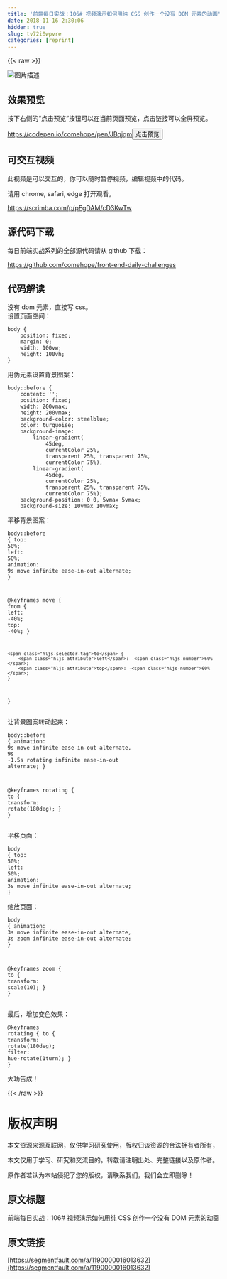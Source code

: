 ```yaml
---
title: '前端每日实战：106# 视频演示如何用纯 CSS 创作一个没有 DOM 元素的动画' 
date: 2018-11-16 2:30:06
hidden: true
slug: tv72i0wpvre
categories: [reprint]
---
```


{{< raw >}}
<p><span class="img-wrap"><img data-src="/img/bVbfl2x?w=400&amp;h=301" src="https://static.alili.tech/img/bVbfl2x?w=400&amp;h=301" alt="&#x56FE;&#x7247;&#x63CF;&#x8FF0;" title="&#x56FE;&#x7247;&#x63CF;&#x8FF0;" style="cursor:pointer;display:inline"></span></p><h2 id="articleHeader0">&#x6548;&#x679C;&#x9884;&#x89C8;</h2><p>&#x6309;&#x4E0B;&#x53F3;&#x4FA7;&#x7684;&#x201C;&#x70B9;&#x51FB;&#x9884;&#x89C8;&#x201D;&#x6309;&#x94AE;&#x53EF;&#x4EE5;&#x5728;&#x5F53;&#x524D;&#x9875;&#x9762;&#x9884;&#x89C8;&#xFF0C;&#x70B9;&#x51FB;&#x94FE;&#x63A5;&#x53EF;&#x4EE5;&#x5168;&#x5C4F;&#x9884;&#x89C8;&#x3002;</p><p><a href="https://codepen.io/comehope/pen/JBqjqm" rel="nofollow noreferrer" target="_blank">https://codepen.io/comehope/pen/JBqjqm</a><button class="btn btn-xs btn-default ml10 preview" data-url="comehope/pen/JBqjqm" data-typeid="3">&#x70B9;&#x51FB;&#x9884;&#x89C8;</button></p><h2 id="articleHeader1">&#x53EF;&#x4EA4;&#x4E92;&#x89C6;&#x9891;</h2><p>&#x6B64;&#x89C6;&#x9891;&#x662F;&#x53EF;&#x4EE5;&#x4EA4;&#x4E92;&#x7684;&#xFF0C;&#x4F60;&#x53EF;&#x4EE5;&#x968F;&#x65F6;&#x6682;&#x505C;&#x89C6;&#x9891;&#xFF0C;&#x7F16;&#x8F91;&#x89C6;&#x9891;&#x4E2D;&#x7684;&#x4EE3;&#x7801;&#x3002;</p><p>&#x8BF7;&#x7528; chrome, safari, edge &#x6253;&#x5F00;&#x89C2;&#x770B;&#x3002;</p><p><a href="https://scrimba.com/p/pEgDAM/cD3KwTw" rel="nofollow noreferrer" target="_blank">https://scrimba.com/p/pEgDAM/cD3KwTw</a></p><h2 id="articleHeader2">&#x6E90;&#x4EE3;&#x7801;&#x4E0B;&#x8F7D;</h2><p>&#x6BCF;&#x65E5;&#x524D;&#x7AEF;&#x5B9E;&#x6218;&#x7CFB;&#x5217;&#x7684;&#x5168;&#x90E8;&#x6E90;&#x4EE3;&#x7801;&#x8BF7;&#x4ECE; github &#x4E0B;&#x8F7D;&#xFF1A;</p><p><a href="https://github.com/comehope/front-end-daily-challenges" rel="nofollow noreferrer" target="_blank">https://github.com/comehope/front-end-daily-challenges</a></p><h2 id="articleHeader3">&#x4EE3;&#x7801;&#x89E3;&#x8BFB;</h2><p>&#x6CA1;&#x6709; dom &#x5143;&#x7D20;&#xFF0C;&#x76F4;&#x63A5;&#x5199; css&#x3002;<br>&#x8BBE;&#x7F6E;&#x9875;&#x9762;&#x7A7A;&#x95F4;&#xFF1A;</p><div class="widget-codetool" style="display:none"><div class="widget-codetool--inner"><span class="selectCode code-tool" data-toggle="tooltip" data-placement="top" title="" data-original-title="&#x5168;&#x9009;"></span> <span type="button" class="copyCode code-tool" data-toggle="tooltip" data-placement="top" data-clipboard-text="body {
    position: fixed;
    margin: 0;
    width: 100vw;
    height: 100vh;
}" title="" data-original-title="&#x590D;&#x5236;"></span> <span type="button" class="saveToNote code-tool" data-toggle="tooltip" data-placement="top" title="" data-original-title="&#x653E;&#x8FDB;&#x7B14;&#x8BB0;"></span></div></div><pre class="css hljs"><code class="css"><span class="hljs-selector-tag">body</span> {
    <span class="hljs-attribute">position</span>: fixed;
    <span class="hljs-attribute">margin</span>: <span class="hljs-number">0</span>;
    <span class="hljs-attribute">width</span>: <span class="hljs-number">100vw</span>;
    <span class="hljs-attribute">height</span>: <span class="hljs-number">100vh</span>;
}</code></pre><p>&#x7528;&#x4F2A;&#x5143;&#x7D20;&#x8BBE;&#x7F6E;&#x80CC;&#x666F;&#x56FE;&#x6848;&#xFF1A;</p><div class="widget-codetool" style="display:none"><div class="widget-codetool--inner"><span class="selectCode code-tool" data-toggle="tooltip" data-placement="top" title="" data-original-title="&#x5168;&#x9009;"></span> <span type="button" class="copyCode code-tool" data-toggle="tooltip" data-placement="top" data-clipboard-text="body::before {
    content: &apos;&apos;;
    position: fixed;
    width: 200vmax;
    height: 200vmax;
    background-color: steelblue;
    color: turquoise;
    background-image: 
        linear-gradient(
            45deg, 
            currentColor 25%, 
            transparent 25%, transparent 75%, 
            currentColor 75%),
        linear-gradient(
            45deg, 
            currentColor 25%, 
            transparent 25%, transparent 75%, 
            currentColor 75%);
    background-position: 0 0, 5vmax 5vmax;
    background-size: 10vmax 10vmax;" title="" data-original-title="&#x590D;&#x5236;"></span> <span type="button" class="saveToNote code-tool" data-toggle="tooltip" data-placement="top" title="" data-original-title="&#x653E;&#x8FDB;&#x7B14;&#x8BB0;"></span></div></div><pre class="css hljs"><code class="css"><span class="hljs-selector-tag">body</span><span class="hljs-selector-pseudo">::before</span> {
    <span class="hljs-attribute">content</span>: <span class="hljs-string">&apos;&apos;</span>;
    <span class="hljs-attribute">position</span>: fixed;
    <span class="hljs-attribute">width</span>: <span class="hljs-number">200vmax</span>;
    <span class="hljs-attribute">height</span>: <span class="hljs-number">200vmax</span>;
    <span class="hljs-attribute">background-color</span>: steelblue;
    <span class="hljs-attribute">color</span>: turquoise;
    <span class="hljs-attribute">background-image</span>: 
        <span class="hljs-built_in">linear-gradient</span>(
            45deg, 
            currentColor 25%, 
            transparent 25%, transparent 75%, 
            currentColor 75%),
        <span class="hljs-built_in">linear-gradient</span>(
            45deg, 
            currentColor 25%, 
            transparent 25%, transparent 75%, 
            currentColor 75%);
    <span class="hljs-attribute">background-position</span>: <span class="hljs-number">0</span> <span class="hljs-number">0</span>, <span class="hljs-number">5vmax</span> <span class="hljs-number">5vmax</span>;
    <span class="hljs-attribute">background-size</span>: <span class="hljs-number">10vmax</span> <span class="hljs-number">10vmax</span>;</code></pre><p>&#x5E73;&#x79FB;&#x80CC;&#x666F;&#x56FE;&#x6848;&#xFF1A;</p><div class="widget-codetool" style="display:none"><div class="widget-codetool--inner"><span class="selectCode code-tool" data-toggle="tooltip" data-placement="top" title="" data-original-title="&#x5168;&#x9009;"></span> <span type="button" class="copyCode code-tool" data-toggle="tooltip" data-placement="top" data-clipboard-text="body::before {
    top: 50%;
    left: 50%;
    animation: 
        9s move infinite ease-in-out alternate;
}

@keyframes move {
    from {
        left: -40%;
        top: -40%;
    }

    to {
        left: -60%;
        top: -60%;
    }
}" title="" data-original-title="&#x590D;&#x5236;"></span> <span type="button" class="saveToNote code-tool" data-toggle="tooltip" data-placement="top" title="" data-original-title="&#x653E;&#x8FDB;&#x7B14;&#x8BB0;"></span></div></div><pre class="css hljs"><code class="css"><span class="hljs-selector-tag">body</span><span class="hljs-selector-pseudo">::before</span> {
    <span class="hljs-attribute">top</span>: <span class="hljs-number">50%</span>;
    <span class="hljs-attribute">left</span>: <span class="hljs-number">50%</span>;
    <span class="hljs-attribute">animation</span>: 
        <span class="hljs-number">9s</span> move infinite ease-in-out alternate;
}

@<span class="hljs-keyword">keyframes</span> move {
    <span class="hljs-selector-tag">from</span> {
        <span class="hljs-attribute">left</span>: -<span class="hljs-number">40%</span>;
        <span class="hljs-attribute">top</span>: -<span class="hljs-number">40%</span>;
    }

    <span class="hljs-selector-tag">to</span> {
        <span class="hljs-attribute">left</span>: -<span class="hljs-number">60%</span>;
        <span class="hljs-attribute">top</span>: -<span class="hljs-number">60%</span>;
    }
}</code></pre><p>&#x8BA9;&#x80CC;&#x666F;&#x56FE;&#x6848;&#x8F6C;&#x52A8;&#x8D77;&#x6765;&#xFF1A;</p><div class="widget-codetool" style="display:none"><div class="widget-codetool--inner"><span class="selectCode code-tool" data-toggle="tooltip" data-placement="top" title="" data-original-title="&#x5168;&#x9009;"></span> <span type="button" class="copyCode code-tool" data-toggle="tooltip" data-placement="top" data-clipboard-text="body::before {
    animation: 
        9s move infinite ease-in-out alternate,
        9s -1.5s rotating infinite ease-in-out alternate;
}

@keyframes rotating {
    to {
        transform: rotate(180deg);
    }
}" title="" data-original-title="&#x590D;&#x5236;"></span> <span type="button" class="saveToNote code-tool" data-toggle="tooltip" data-placement="top" title="" data-original-title="&#x653E;&#x8FDB;&#x7B14;&#x8BB0;"></span></div></div><pre class="css hljs"><code class="css"><span class="hljs-selector-tag">body</span><span class="hljs-selector-pseudo">::before</span> {
    <span class="hljs-attribute">animation</span>: 
        <span class="hljs-number">9s</span> move infinite ease-in-out alternate,
        <span class="hljs-number">9s</span> -<span class="hljs-number">1.5s</span> rotating infinite ease-in-out alternate;
}

@<span class="hljs-keyword">keyframes</span> rotating {
    <span class="hljs-selector-tag">to</span> {
        <span class="hljs-attribute">transform</span>: <span class="hljs-built_in">rotate</span>(180deg);
    }
}</code></pre><p>&#x5E73;&#x79FB;&#x9875;&#x9762;&#xFF1A;</p><div class="widget-codetool" style="display:none"><div class="widget-codetool--inner"><span class="selectCode code-tool" data-toggle="tooltip" data-placement="top" title="" data-original-title="&#x5168;&#x9009;"></span> <span type="button" class="copyCode code-tool" data-toggle="tooltip" data-placement="top" data-clipboard-text="body {
    top: 50%;
    left: 50%;
    animation: 
        3s move infinite ease-in-out alternate;
}" title="" data-original-title="&#x590D;&#x5236;"></span> <span type="button" class="saveToNote code-tool" data-toggle="tooltip" data-placement="top" title="" data-original-title="&#x653E;&#x8FDB;&#x7B14;&#x8BB0;"></span></div></div><pre class="css hljs"><code class="css"><span class="hljs-selector-tag">body</span> {
    <span class="hljs-attribute">top</span>: <span class="hljs-number">50%</span>;
    <span class="hljs-attribute">left</span>: <span class="hljs-number">50%</span>;
    <span class="hljs-attribute">animation</span>: 
        <span class="hljs-number">3s</span> move infinite ease-in-out alternate;
}</code></pre><p>&#x7F29;&#x653E;&#x9875;&#x9762;&#xFF1A;</p><div class="widget-codetool" style="display:none"><div class="widget-codetool--inner"><span class="selectCode code-tool" data-toggle="tooltip" data-placement="top" title="" data-original-title="&#x5168;&#x9009;"></span> <span type="button" class="copyCode code-tool" data-toggle="tooltip" data-placement="top" data-clipboard-text="body {
    animation: 
        3s move infinite ease-in-out alternate,
        3s zoom infinite ease-in-out alternate;
}

@keyframes zoom {
    to {
        transform: scale(10);
    }
}" title="" data-original-title="&#x590D;&#x5236;"></span> <span type="button" class="saveToNote code-tool" data-toggle="tooltip" data-placement="top" title="" data-original-title="&#x653E;&#x8FDB;&#x7B14;&#x8BB0;"></span></div></div><pre class="css hljs"><code class="css"><span class="hljs-selector-tag">body</span> {
    <span class="hljs-attribute">animation</span>: 
        <span class="hljs-number">3s</span> move infinite ease-in-out alternate,
        <span class="hljs-number">3s</span> zoom infinite ease-in-out alternate;
}

@<span class="hljs-keyword">keyframes</span> zoom {
    <span class="hljs-selector-tag">to</span> {
        <span class="hljs-attribute">transform</span>: <span class="hljs-built_in">scale</span>(10);
    }
}</code></pre><p>&#x6700;&#x540E;&#xFF0C;&#x589E;&#x52A0;&#x53D8;&#x8272;&#x6548;&#x679C;&#xFF1A;</p><div class="widget-codetool" style="display:none"><div class="widget-codetool--inner"><span class="selectCode code-tool" data-toggle="tooltip" data-placement="top" title="" data-original-title="&#x5168;&#x9009;"></span> <span type="button" class="copyCode code-tool" data-toggle="tooltip" data-placement="top" data-clipboard-text="@keyframes rotating {
    to {
        transform: rotate(180deg);
        filter: hue-rotate(1turn);
    }
}" title="" data-original-title="&#x590D;&#x5236;"></span> <span type="button" class="saveToNote code-tool" data-toggle="tooltip" data-placement="top" title="" data-original-title="&#x653E;&#x8FDB;&#x7B14;&#x8BB0;"></span></div></div><pre class="css hljs"><code class="css">@<span class="hljs-keyword">keyframes</span> rotating {
    <span class="hljs-selector-tag">to</span> {
        <span class="hljs-attribute">transform</span>: <span class="hljs-built_in">rotate</span>(180deg);
        <span class="hljs-attribute">filter</span>: <span class="hljs-built_in">hue-rotate</span>(1turn);
    }
}</code></pre><p>&#x5927;&#x529F;&#x544A;&#x6210;&#xFF01;</p>
{{< /raw >}}

# 版权声明
本文资源来源互联网，仅供学习研究使用，版权归该资源的合法拥有者所有，

本文仅用于学习、研究和交流目的。转载请注明出处、完整链接以及原作者。 

原作者若认为本站侵犯了您的版权，请联系我们，我们会立即删除！

## 原文标题
前端每日实战：106# 视频演示如何用纯 CSS 创作一个没有 DOM 元素的动画

## 原文链接
[https://segmentfault.com/a/1190000016013632](https://segmentfault.com/a/1190000016013632)

